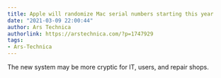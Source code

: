 ```yaml
---
title: Apple will randomize Mac serial numbers starting this year
date: "2021-03-09 22:00:44"
author: Ars Technica
authorlink: https://arstechnica.com/?p=1747929
tags:
- Ars-Technica
---
```

The new system may be more cryptic for IT, users, and repair shops.